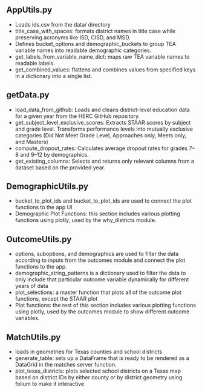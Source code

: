 ## AppUtils.py
- Loads ids.csv from the data/ directory
- title_case_with_spaces: formats district names in title case while preserving acronyms like ISD, CISD, and MSD.
- Defines bucket_options and demographic_buckets to group TEA variable names into readable demographic categories.
- get_labels_from_variable_name_dict: maps raw TEA variable names to readable labels. 
- get_combined_values: flattens and combines values from specified keys in a dictionary into a single list.

## getData.py
- load_data_from_github: Loads and cleans district-level education data for a given year from the HERC GitHub repository.
- get_subject_level_exclusive_scores: Extracts STAAR scores by subject and grade level. Transforms performance levels into mutually exclusive categories (Did Not Meet Grade Level, Approaches only, Meets only, and Masters)
- compute_dropout_rates: Calculates average dropout rates for grades 7–8 and 9–12 by demographics.
- get_existing_columns: Selects and returns only relevant columns from a dataset based on the provided year.

## DemographicUtils.py
- bucket_to_plot_ids and bucket_to_plot_ids are used to connect the plot functions to the app UI
- Demographic Plot Functions: this section includes various plotting functions using plotly, used by the why_districts module.

## OutcomeUtils.py
- options, suboptions, and demographics are used to filter the data according to inputs from the outcomes module and connect the plot functions to the app.
- demographic_string_patterns is a dictionary used to filter the data to only include that particular outcome variable dynamically for different years of data
- plot_selections: a master function that plots all of the outcome plot functions, except the STAAR plot
- Plot functions: the rest of this section includes various plotting functions using plotly, used by the outcomes module to show different outcome variables.

## MatchUtils.py
- loads in geometries for Texas counties and school districts
- generate_table: sets up a DataFrame that is ready to be rendered as a DataGrid in the matches server function.
- plot_texas_districts: plots selected school districts on a Texas map based on district IDs by either county or by district geometry using folium to make it interactive
